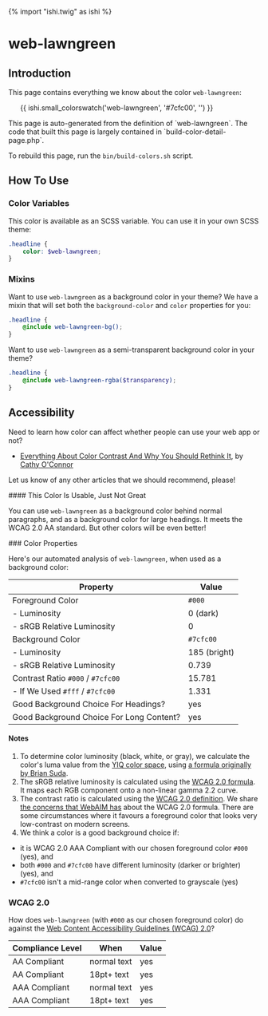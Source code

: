 {% import "ishi.twig" as ishi %}
# web-lawngreen

## Introduction

This page contains everything we know about the color `web-lawngreen`:

<div class="grid">
    <div class="cell">
        <div class="swatch">
            <ul>
                {{ ishi.small_colorswatch('web-lawngreen', '#7cfc00', '') }}
            </ul>
        </div>
    </div>
</div>

<div class="callout attention" markdown="1">
This page is auto-generated from the definition of `web-lawngreen`. The code that built this page is largely contained in `build-color-detail-page.php`.

To rebuild this page, run the `bin/build-colors.sh` script.
</div>

## How To Use

### Color Variables

This color is available as an SCSS variable. You can use it in your own SCSS theme:

```scss
.headline {
    color: $web-lawngreen;
}
```

### Mixins

Want to use `web-lawngreen` as a background color in your theme? We have a mixin that will set both the `background-color` and `color` properties for you:

```scss
.headline {
    @include web-lawngreen-bg();
}
```

Want to use `web-lawngreen` as a semi-transparent background color in your theme?

```scss
.headline {
    @include web-lawngreen-rgba($transparency);
}
```

## Accessibility

Need to learn how color can affect whether people can use your web app or not?

* [Everything About Color Contrast And Why You Should Rethink It](https://www.smashingmagazine.com/2014/10/color-contrast-tips-and-tools-for-accessibility/), by [Cathy O'Connor](http://www.twitter.com/cagocon)

Let us know of any other articles that we should recommend, please!
<div class="callout warning" markdown="1">
#### This Color Is Usable, Just Not Great

You can use `web-lawngreen` as a background color behind normal paragraphs, and as a background color for large headings. It meets the WCAG 2.0 AA standard. But other colors will be even better!
</div>
### Color Properties

Here's our automated analysis of `web-lawngreen`, when used as a background color:

Property | Value
---------|------
Foreground Color | `#000`
- Luminosity | 0 (dark)
- sRGB Relative Luminosity | 0
Background Color | `#7cfc00`
- Luminosity | 185 (bright)
- sRGB Relative Luminosity | 0.739
Contrast Ratio `#000` / `#7cfc00` | 15.781
- If We Used `#fff` / `#7cfc00` | 1.331
Good Background Choice For Headings? | yes
Good Background Choice For Long Content? | yes

#### Notes

1. To determine color luminosity (black, white, or gray), we calculate the color's luma value from the [YIQ color space](https://en.wikipedia.org/wiki/YIQ), using [a formula originally by Brian Suda](https://24ways.org/2010/calculating-color-contrast/).
1. The sRGB relative luminosity is calculated using the [WCAG 2.0 formula](https://www.w3.org/TR/WCAG20/#relativeluminancedef). It maps each RGB component onto a non-linear gamma 2.2 curve.
1. The contrast ratio is calculated using the [WCAG 2.0 definition](https://www.w3.org/TR/2008/REC-WCAG20-20081211/#contrast-ratiodef). We share [the concerns that WebAIM has](http://webaim.org/blog/wcag-2-1-feedback/) about the WCAG 2.0 formula. There are some circumstances where it favours a foreground color that looks very low-contrast on modern screens.
1. We think a color is a good background choice if:
  - it is WCAG 2.0 AAA Compliant with our chosen foreground color `#000` (yes), and
  - both `#000` and `#7cfc00` have different luminosity (darker or brighter) (yes), and
  - `#7cfc00` isn't a mid-range color when converted to grayscale (yes)

### WCAG 2.0

How does `web-lawngreen` (with `#000` as our chosen foreground color) do against the [Web Content Accessibility Guidelines (WCAG) 2.0](https://www.w3.org/TR/WCAG20/)?

Compliance Level | When | Value
-----------------|------|------
AA Compliant | normal text | yes
AA Compliant | 18pt+ text | yes
AAA Compliant | normal text | yes
AAA Compliant | 18pt+ text | yes